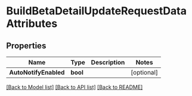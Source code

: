 # BuildBetaDetailUpdateRequestDataAttributes

## Properties

Name | Type | Description | Notes
------------ | ------------- | ------------- | -------------
**AutoNotifyEnabled** | **bool** |  | [optional] 

[[Back to Model list]](../README.md#documentation-for-models) [[Back to API list]](../README.md#documentation-for-api-endpoints) [[Back to README]](../README.md)


